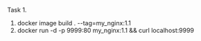 Task 1.
1. docker image build . --tag=my_nginx:1.1
2. docker run -d -p 9999:80 my_nginx:1.1 && curl localhost:9999 
